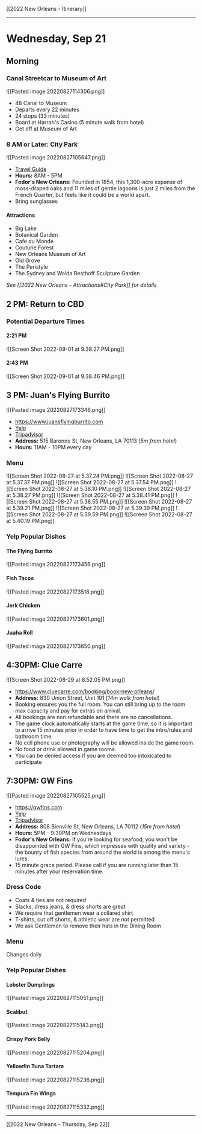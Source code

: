 [[2022 New Orleans - Itinerary]]

---
# Wednesday, Sep 21
## Morning
### Canal Streetcar to Museum of Art
![[Pasted image 20220827114306.png]]
- 48 Canal to Museum
- Departs every 22 minutes
- 24 stops (33 minutes)
- Board at Harrah's Casino (5 minute walk from hotel)
- Get off at Museum of Art

### 8 AM or Later: City Park
![[Pasted image 20220827105647.png]]
- [Travel Guide](https://www.louisianatravel.com/articles/guide-new-orleans-city-park)
- **Hours:** 8AM - 5PM
- **Fodor's New Orleans:** Founded in 1854, this 1,300-acre expanse of moss-draped oaks and 11 miles of gentle lagoons is just 2 miles from the French Quarter, but feels like it could be a world apart.
- Bring sunglasses

#### Attractions
- Big Lake
- Botanical Garden
- Cafe du Monde
- Couturie Forest
- New Orleans Museum of Art
- Old Grove
- The Peristyle
- The Sydney and Walda Besthoff Sculpture Garden

*See [[2022 New Orleans - Attractions#City Park]] for details*

## 2 PM: Return to CBD
### Potential Departure Times
#### 2:21 PM
![[Screen Shot 2022-09-01 at 9.38.27 PM.png]]

#### 2:43 PM
![[Screen Shot 2022-09-01 at 9.38.46 PM.png]]

## 3 PM: Juan's Flying Burrito
![[Pasted image 20220827173346.png]]
- https://www.juansflyingburrito.com
- [Yelp](https://www.yelp.com/biz/juans-flying-burrito-new-orleans-3)
- [Tripadvisor](https://www.tripadvisor.com/Restaurant_Review-g60864-d7934443-Reviews-Juan_s_Flying_Burrito-New_Orleans_Louisiana.html)
- **Address:** 515 Baronne St, New Orleans, LA 70113 (*5m from hotel*)
- **Hours:** 11AM - 10PM every day

### Menu
![[Screen Shot 2022-08-27 at 5.37.24 PM.png]]
![[Screen Shot 2022-08-27 at 5.37.37 PM.png]]
![[Screen Shot 2022-08-27 at 5.37.54 PM.png]]
![[Screen Shot 2022-08-27 at 5.38.10 PM.png]]
![[Screen Shot 2022-08-27 at 5.38.27 PM.png]]
![[Screen Shot 2022-08-27 at 5.38.41 PM.png]]
![[Screen Shot 2022-08-27 at 5.38.55 PM.png]]
![[Screen Shot 2022-08-27 at 5.39.21 PM.png]]
![[Screen Shot 2022-08-27 at 5.39.39 PM.png]]
![[Screen Shot 2022-08-27 at 5.39.59 PM.png]]
![[Screen Shot 2022-08-27 at 5.40.19 PM.png]]

### Yelp Popular Dishes
#### The Flying Burrito
![[Pasted image 20220827173456.png]]

#### Fish Tacos
![[Pasted image 20220827173518.png]]

#### Jerk Chicken
![[Pasted image 20220827173601.png]]

#### Juaha Roll
![[Pasted image 20220827173650.png]]

## 4:30PM: Clue Carre
![[Screen Shot 2022-08-29 at 8.52.05 PM.png]]
- https://www.cluecarre.com/booking/book-new-orleans/
- **Address:** 830 Union Street, Unit 101 (*14m walk from hotel*)
- Booking ensures you the full room. You can still bring up to the room max capacity and pay for extras on arrival. 
- All bookings are non refundable and there are no cancellations.
- The game clock automatically starts at the game time, so it is important to arrive 15 minutes prior in order to have time to get the intro/rules and bathroom time.
- No cell phone use or photography will be allowed inside the game room.
- No food or drink allowed in game rooms.
- You can be denied access if you are deemed too intoxicated to participate

## 7:30PM: GW Fins
![[Pasted image 20220827105525.png]]
- https://gwfins.com
- [Yelp](https://www.yelp.com/biz/gw-fins-new-orleans-2)
- [Tripadvisor](https://www.tripadvisor.com/Restaurant_Review-g60864-d426285-Reviews-GW_Fins-New_Orleans_Louisiana.html)
- **Address:** 808 Bienville St, New Orleans, LA 70112 (*15m from hotel*)
- **Hours:** 5PM - 9:30PM on Wednesdays
- **Fodor's New Orleans:** If you're looking for seafood, you won't be disappointed with GW Fins, which impresses with quality and variety - the bounty of fish species from around the world is among the menu's lures.
- 15 minute grace period. Please call if you are running later than 15 minutes after your reservation time.

### Dress Code
- Coats & ties are not required
- Slacks, dress jeans, & dress shorts are great
- We require that gentlemen wear a collared shirt
- T-shirts, cut off shorts, & athletic wear are not permitted
- We ask Gentlemen to remove their hats in the Dining Room

### Menu
Changes daily

### Yelp Popular Dishes
#### Lobster Dumplings
![[Pasted image 20220827115051.png]]

#### Scalibut
![[Pasted image 20220827115143.png]]
#### Crispy Pork Belly
![[Pasted image 20220827115204.png]]

#### Yellowfin Tuna Tartare
![[Pasted image 20220827115236.png]]

#### Tempura Fin Wings
![[Pasted image 20220827115332.png]]

---
[[2022 New Orleans - Thursday, Sep 22]]